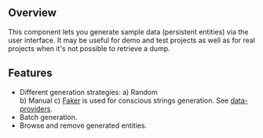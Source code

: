 ## Overview

This component lets you generate sample data (persistent entities) via the user interface. It may be useful for demo and test projects as well as for real projects when it's not possible to retrieve a dump.

## Features

- Different generation strategies: 
  a) Random  
  b) Manual 
  c) [Faker](https://github.com/serpro69/kotlin-faker) is used for conscious strings generation. See [data-providers](https://github.com/serpro69/kotlin-faker#data-providers).
- Batch generation.
- Browse and remove generated entities.
